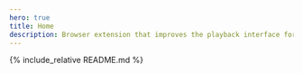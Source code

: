 ```yaml
---
hero: true
title: Home
description: Browser extension that improves the playback interface for the University of Auckland's media player.
---
```


{% include_relative README.md %}